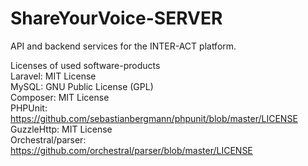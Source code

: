 # ShareYourVoice-SERVER

API and backend services for the INTER-ACT platform.

Licenses of used software-products<br>
Laravel: MIT License<br>
MySQL: GNU Public License (GPL)<br>
Composer: MIT License<br>
PHPUnit: https://github.com/sebastianbergmann/phpunit/blob/master/LICENSE<br>
GuzzleHttp: MIT License<br>
Orchestral/parser: https://github.com/orchestral/parser/blob/master/LICENSE<br>